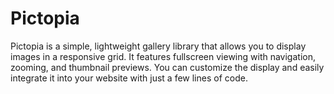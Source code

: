 # Pictopia
Pictopia is a simple, lightweight gallery library that allows you to display images  in a responsive grid. It features fullscreen viewing with navigation, zooming, and thumbnail previews. You can customize the display and easily integrate it into your website with just a few lines of code.
